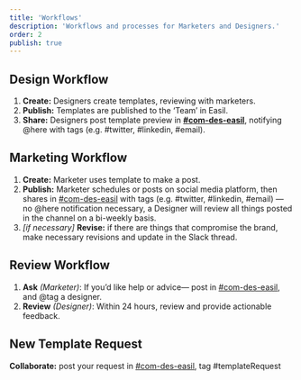 ```yaml
---
title: 'Workflows'
description: 'Workflows and processes for Marketers and Designers.'
order: 2
publish: true
---
```


## Design Workflow

1. **Create:** Designers create templates, reviewing with marketers.
2. **Publish:** Templates are published to the ‘Team’ in Easil.
3. **Share:** Designers post template preview in **[#com-des-easil](slack://channel?team=T03BTCQAJ&id=CM1HX3E95)**, notifying @here with tags (e.g. #twitter, #linkedin, #email).

## Marketing Workflow

1. **Create:** Marketer uses template to make a post.
2. **Publish:** Marketer schedules or posts on social media platform, then shares in [#com-des-easil](slack://channel?team=T03BTCQAJ&id=CM1HX3E95) with tags (e.g. #twitter, #linkedin, #email) — no @here notification necessary, a Designer will review all things posted in the channel on a bi-weekly basis.
3. _\[if necessary\]_ **Revise:** if there are things that compromise the brand, make necessary revisions and update in the Slack thread.

## Review Workflow

1. **Ask** _(Marketer)_: If you’d like help or advice— post in [#com-des-easil](slack://channel?team=T03BTCQAJ&id=CM1HX3E95), and @tag a designer.
2. **Review** _(Designer)_: Within 24 hours, review and provide actionable feedback.

## New Template Request

**Collaborate:** post your request in [#com-des-easil](slack://channel?team=T03BTCQAJ&id=CM1HX3E95), tag #templateRequest
